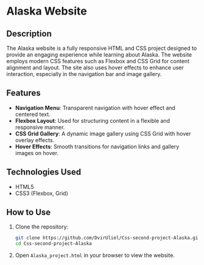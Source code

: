 # Alaska Website

## Description
The Alaska website is a fully responsive HTML and CSS project designed to provide an engaging experience while learning about Alaska. The website employs modern CSS features such as Flexbox and CSS Grid for content alignment and layout. The site also uses hover effects to enhance user interaction, especially in the navigation bar and image gallery.

## Features
- **Navigation Menu**: Transparent navigation with hover effect and centered text.
- **Flexbox Layout**: Used for structuring content in a flexible and responsive manner.
- **CSS Grid Gallery**: A dynamic image gallery using CSS Grid with hover overlay effects.
- **Hover Effects**: Smooth transitions for navigation links and gallery images on hover.
  
## Technologies Used
- HTML5
- CSS3 (Flexbox, Grid)

## How to Use
1. Clone the repository:
    ```bash
    git clone https://github.com/DvirUliel/Css-second-project-Alaska.git
    cd Css-second-project-Alaska
    ```
2. Open `Alaska_project.html` in your browser to view the website.


